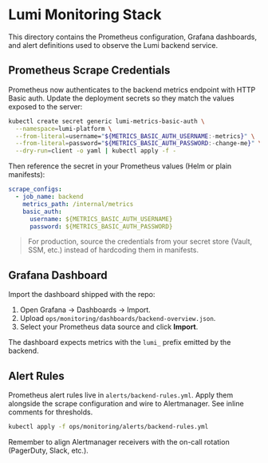 # Lumi Monitoring Stack

This directory contains the Prometheus configuration, Grafana dashboards, and alert
definitions used to observe the Lumi backend service.

## Prometheus Scrape Credentials

Prometheus now authenticates to the backend metrics endpoint with HTTP Basic auth.
Update the deployment secrets so they match the values exposed to the server:

```bash
kubectl create secret generic lumi-metrics-basic-auth \
  --namespace=lumi-platform \
  --from-literal=username="${METRICS_BASIC_AUTH_USERNAME:-metrics}" \
  --from-literal=password="${METRICS_BASIC_AUTH_PASSWORD:-change-me}" \
  --dry-run=client -o yaml | kubectl apply -f -
```

Then reference the secret in your Prometheus values (Helm or plain manifests):

```yaml
scrape_configs:
  - job_name: backend
    metrics_path: /internal/metrics
    basic_auth:
      username: ${METRICS_BASIC_AUTH_USERNAME}
      password: ${METRICS_BASIC_AUTH_PASSWORD}
```

> For production, source the credentials from your secret store (Vault, SSM, etc.)
> instead of hardcoding them in manifests.

## Grafana Dashboard

Import the dashboard shipped with the repo:

1. Open Grafana → Dashboards → Import.
2. Upload `ops/monitoring/dashboards/backend-overview.json`.
3. Select your Prometheus data source and click **Import**.

The dashboard expects metrics with the `lumi_` prefix emitted by the backend.

## Alert Rules

Prometheus alert rules live in `alerts/backend-rules.yml`. Apply them alongside the
scrape configuration and wire to Alertmanager. See inline comments for thresholds.

```bash
kubectl apply -f ops/monitoring/alerts/backend-rules.yml
```

Remember to align Alertmanager receivers with the on-call rotation (PagerDuty, Slack, etc.).
